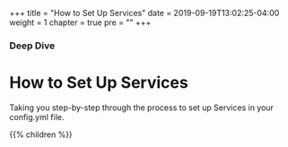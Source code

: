 +++
title = "How to Set Up Services"
date = 2019-09-19T13:02:25-04:00
weight = 1
chapter = true
pre = "<b></b>"
+++

### Deep Dive

# How to Set Up Services

Taking you step-by-step through the process to set up Services in your
config.yml file.

{{% children  %}}
